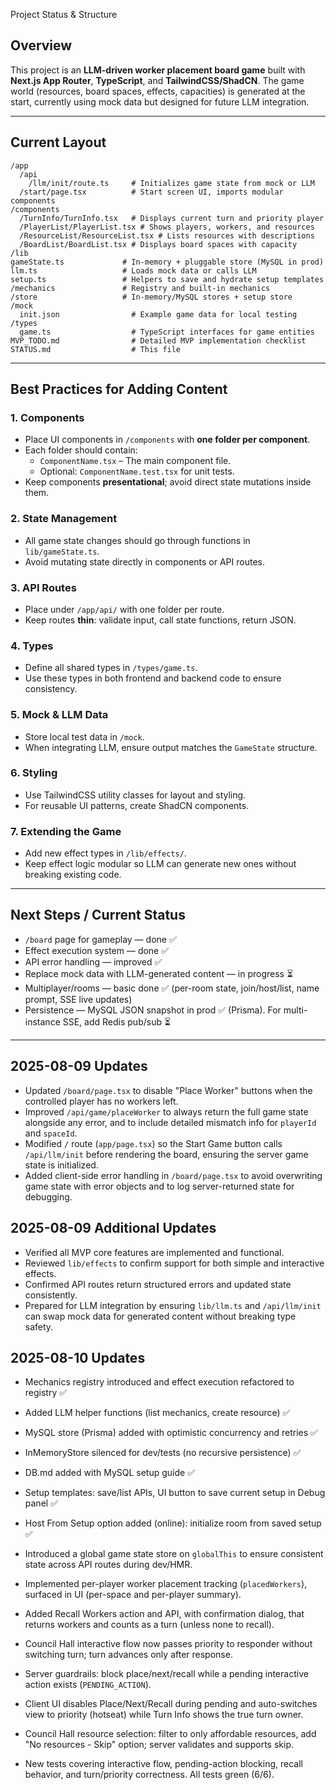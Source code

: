 Project Status & Structure

## Overview
This project is an **LLM-driven worker placement board game** built with **Next.js App Router**, **TypeScript**, and **TailwindCSS/ShadCN**.
The game world (resources, board spaces, effects, capacities) is generated at the start, currently using mock data but designed for future LLM integration.

---

## Current Layout

```
/app
  /api
    /llm/init/route.ts     # Initializes game state from mock or LLM
  /start/page.tsx          # Start screen UI, imports modular components
/components
  /TurnInfo/TurnInfo.tsx   # Displays current turn and priority player
  /PlayerList/PlayerList.tsx # Shows players, workers, and resources
  /ResourceList/ResourceList.tsx # Lists resources with descriptions
  /BoardList/BoardList.tsx # Displays board spaces with capacity
/lib
gameState.ts             # In-memory + pluggable store (MySQL in prod)
llm.ts                   # Loads mock data or calls LLM
setup.ts                 # Helpers to save and hydrate setup templates
/mechanics               # Registry and built-in mechanics
/store                   # In-memory/MySQL stores + setup store
/mock
  init.json                # Example game data for local testing
/types
  game.ts                  # TypeScript interfaces for game entities
MVP_TODO.md                # Detailed MVP implementation checklist
STATUS.md                  # This file
```

---

## Best Practices for Adding Content

### 1. **Components**
- Place UI components in `/components` with **one folder per component**.
- Each folder should contain:
  - `ComponentName.tsx` – The main component file.
  - Optional: `ComponentName.test.tsx` for unit tests.
- Keep components **presentational**; avoid direct state mutations inside them.

### 2. **State Management**
- All game state changes should go through functions in `lib/gameState.ts`.
- Avoid mutating state directly in components or API routes.

### 3. **API Routes**
- Place under `/app/api/` with one folder per route.
- Keep routes **thin**: validate input, call state functions, return JSON.

### 4. **Types**
- Define all shared types in `/types/game.ts`.
- Use these types in both frontend and backend code to ensure consistency.

### 5. **Mock & LLM Data**
- Store local test data in `/mock`.
- When integrating LLM, ensure output matches the `GameState` structure.

### 6. **Styling**
- Use TailwindCSS utility classes for layout and styling.
- For reusable UI patterns, create ShadCN components.

### 7. **Extending the Game**
- Add new effect types in `/lib/effects/`.
- Keep effect logic modular so LLM can generate new ones without breaking existing code.

---

## Next Steps / Current Status
- `/board` page for gameplay — done ✅
- Effect execution system — done ✅
- API error handling — improved ✅
- Replace mock data with LLM-generated content — in progress ⏳
- Multiplayer/rooms — basic done ✅ (per-room state, join/host/list, name prompt, SSE live updates)
- Persistence — MySQL JSON snapshot in prod ✅ (Prisma). For multi-instance SSE, add Redis pub/sub ⏳

---

## 2025-08-09 Updates
- Updated `/board/page.tsx` to disable "Place Worker" buttons when the controlled player has no workers left.
- Improved `/api/game/placeWorker` to always return the full game state alongside any error, and to include detailed mismatch info for `playerId` and `spaceId`.
- Modified `/` route (`app/page.tsx`) so the Start Game button calls `/api/llm/init` before rendering the board, ensuring the server game state is initialized.
- Added client-side error handling in `/board/page.tsx` to avoid overwriting game state with error objects and to log server-returned state for debugging.

## 2025-08-09 Additional Updates
- Verified all MVP core features are implemented and functional.
- Reviewed `lib/effects` to confirm support for both simple and interactive effects.
- Confirmed API routes return structured errors and updated state consistently.
- Prepared for LLM integration by ensuring `lib/llm.ts` and `/api/llm/init` can swap mock data for generated content without breaking type safety.

## 2025-08-10 Updates
- Mechanics registry introduced and effect execution refactored to registry ✅
- Added LLM helper functions (list mechanics, create resource) ✅
- MySQL store (Prisma) added with optimistic concurrency and retries ✅
- InMemoryStore silenced for dev/tests (no recursive persistence) ✅
- DB.md added with MySQL setup guide ✅
- Setup templates: save/list APIs, UI button to save current setup in Debug panel ✅
- Host From Setup option added (online): initialize room from saved setup ✅

- Introduced a global game state store on `globalThis` to ensure consistent state across API routes during dev/HMR.
- Implemented per-player worker placement tracking (`placedWorkers`), surfaced in UI (per-space and per-player summary).
- Added Recall Workers action and API, with confirmation dialog, that returns workers and counts as a turn (unless none to recall).
- Council Hall interactive flow now passes priority to responder without switching turn; turn advances only after response.
- Server guardrails: block place/next/recall while a pending interactive action exists (`PENDING_ACTION`).
- Client UI disables Place/Next/Recall during pending and auto-switches view to priority (hotseat) while Turn Info shows the true turn owner.
- Council Hall resource selection: filter to only affordable resources, add "No resources - Skip" option; server validates and supports skip.
- New tests covering interactive flow, pending-action blocking, recall behavior, and turn/priority correctness. All tests green (6/6).
